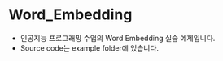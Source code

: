 # Word_Embedding

- 인공지능 프로그래밍 수업의 Word Embedding 실습 예제입니다.    
- Source code는 example folder에 있습니다.    

